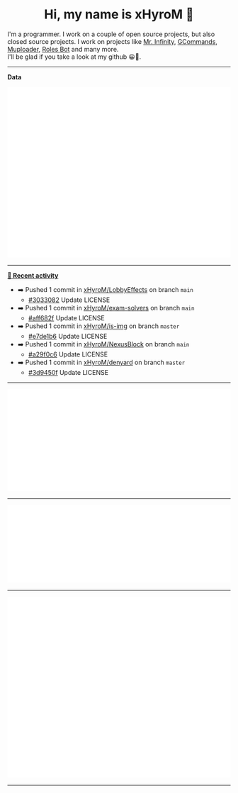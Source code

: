 <p align="center">
    <!-- <img src="https://avatars.githubusercontent.com/u/56601352" width="192" alt="hyro's pfp" /> -->
    <h1 align="center">Hi, my name is xHyroM 👋</h1>
</p>

I'm a programmer. I work on a couple of open source projects, but also closed source projects. I work on projects like [Mr. Infinity](https://discord.com/oauth2/authorize?client_id=720321585625694239&scope=bot%20applications.commands&permissions=8&redirect_uri=https://blobs.gq/imanager&prompt=consent&response_type=code), [GCommands](https://github.com/Garlic-Team/GCommands), [Muploader](https://github.com/xHyroM/Muploder), [Roles Bot](https://github.com/xHyroM/roles-bot) and many more.  
I'll be glad if you take a look at my github 😀👀.

___
**Data**

<img src="https://github.com/xHyroM/xHyroM/blob/master/.cache/base.svg">

___

**[📰 Recent activity](https://github.com/xHyroM)**
* ➡️ Pushed 1 commit in [xHyroM/LobbyEffects](https://github.com/xHyroM/LobbyEffects) on branch `main`
  * [#3033082](https://github.com/xHyroM/LobbyEffects/commit/3033082) Update LICENSE
* ➡️ Pushed 1 commit in [xHyroM/exam-solvers](https://github.com/xHyroM/exam-solvers) on branch `main`
  * [#aff682f](https://github.com/xHyroM/exam-solvers/commit/aff682f) Update LICENSE
* ➡️ Pushed 1 commit in [xHyroM/is-img](https://github.com/xHyroM/is-img) on branch `master`
  * [#e7de1b6](https://github.com/xHyroM/is-img/commit/e7de1b6) Update LICENSE
* ➡️ Pushed 1 commit in [xHyroM/NexusBlock](https://github.com/xHyroM/NexusBlock) on branch `main`
  * [#a29f0c6](https://github.com/xHyroM/NexusBlock/commit/a29f0c6) Update LICENSE
* ➡️ Pushed 1 commit in [xHyroM/denyard](https://github.com/xHyroM/denyard) on branch `master`
  * [#3d9450f](https://github.com/xHyroM/denyard/commit/3d9450f) Update LICENSE


___

<img src="https://github.com/xHyroM/xHyroM/blob/master/.cache/isocalendar.svg">

___

<img src="https://github.com/xHyroM/xHyroM/blob/master/.cache/languages.svg">

___

<img src="https://github.com/xHyroM/xHyroM/blob/master/.cache/achievements.svg">

___
